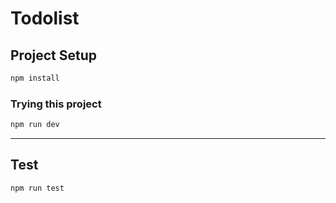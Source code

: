 # Todolist

## Project Setup
```sh
npm install
```
### Trying this project
```sh
npm run dev
```

---
## Test 
```sh
npm run test
```
